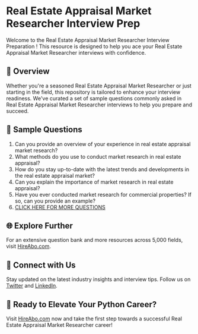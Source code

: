 # Real Estate Appraisal Market Researcher Interview Prep

Welcome to the Real Estate Appraisal Market Researcher Interview Preparation ! This resource is designed to help you ace your Real Estate Appraisal Market Researcher interviews with confidence.

## 🚀 Overview

Whether you're a seasoned Real Estate Appraisal Market Researcher or just starting in the field, this repository is tailored to enhance your interview readiness. We've curated a set of sample questions commonly asked in Real Estate Appraisal Market Researcher interviews to help you prepare and succeed.

## 📝 Sample Questions

1. Can you provide an overview of your experience in real estate appraisal market research?
2. What methods do you use to conduct market research in real estate appraisal?
3. How do you stay up-to-date with the latest trends and developments in the real estate appraisal market?
4. Can you explain the importance of market research in real estate appraisal?
5. Have you ever conducted market research for commercial properties? If so, can you provide an example?
6. [CLICK HERE FOR MORE QUESTIONS](https://hireabo.com/job/21_2_24/Real%20Estate%20Appraisal%20Market%20Researcher)

## 🌐 Explore Further

For an extensive question bank and more resources across 5,000 fields, visit [HireAbo.com](https://www.hireabo.com).

## 📱 Connect with Us

Stay updated on the latest industry insights and interview tips. Follow us on [Twitter](https://twitter.com/hireabo) and [LinkedIn](https://www.linkedin.com/in/hire-abo-3609972a8/).

## 🚀 Ready to Elevate Your Python Career?

Visit [HireAbo.com](https://www.hireabo.com) now and take the first step towards a successful Real Estate Appraisal Market Researcher career!